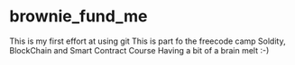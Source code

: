 # brownie_fund_me

This is my first effort at using git
This is part fo the freecode camp Soldity, BlockChain and Smart Contract Course
Having a bit of a brain melt :-)
